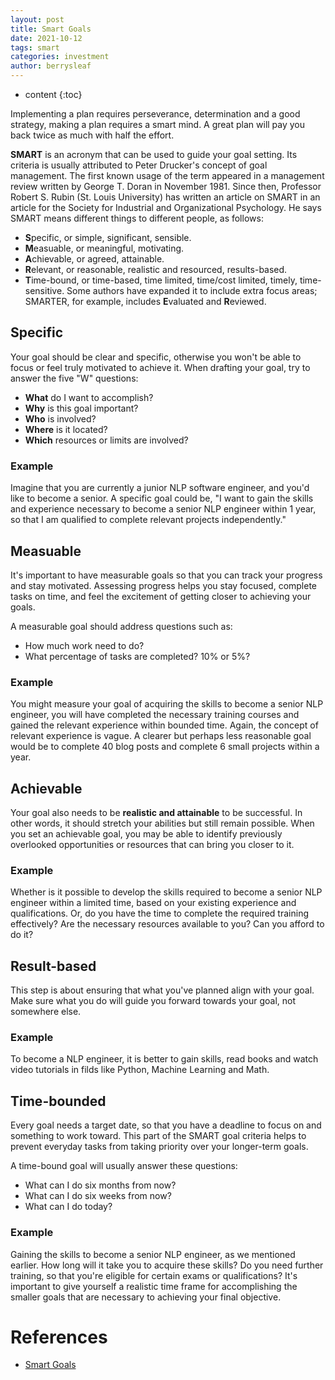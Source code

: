 ```yaml
---
layout: post
title: Smart Goals
date: 2021-10-12
tags: smart
categories: investment
author: berrysleaf
---
```

* content
{:toc}


Implementing a plan requires perseverance, determination and a good strategy, making a plan requires a smart mind. A great plan will pay you back twice as much with half the effort.





**SMART** is an acronym that can be used to guide your goal setting.
Its criteria is usually attributed to Peter Drucker's concept of goal management. The first known usage of the term appeared in a management review written by George T. Doran in November 1981. Since then, Professor Robert S. Rubin (St. Louis University) has written an article on SMART in an article for the Society for Industrial and Organizational Psychology. He says SMART means different things to different people, as follows:

- **S**pecific, or simple, significant, sensible.
- **M**easuable, or meaningful, motivating.
- **A**chievable, or agreed, attainable.
- **R**elevant, or reasonable, realistic and resourced, results-based.
- **T**ime-bound, or time-based, time limited, time/cost limited, timely, time-sensitive.
Some authors have expanded it to include extra focus areas; SMARTER, for example, includes **E**valuated and **R**eviewed.

## Specific
Your goal should be clear and specific, otherwise you won't be able to focus or feel truly motivated to achieve it. When drafting your goal, try to answer the five "W" questions:

- **What** do I want to accomplish?
- **Why** is this goal important?
- **Who** is involved?
- **Where** is it located?
- **Which** resources or limits are involved?

### Example

Imagine that you are currently a junior NLP software engineer, and you'd like to become a senior. A specific goal could be, "I want to gain the skills and experience necessary to become a senior NLP engineer within 1 year, so that I am qualified to complete relevant projects independently."

## Measuable

It's important to have measurable goals so that you can track your progress and stay motivated. Assessing progress helps you stay focused, complete tasks on time, and feel the excitement of getting closer to achieving your goals.

A measurable goal should address questions such as:

- How much work need to do?
- What percentage of tasks are completed? 10% or 5%?

### Example

You might measure your goal of acquiring the skills to become a senior NLP engineer, you will have completed the necessary training courses and gained the relevant experience within bounded time. Again, the concept of relevant experience is vague. A clearer but perhaps less reasonable goal would be to complete 40 blog posts and complete 6 small projects within a year.

## Achievable
Your goal also needs to be **realistic and attainable** to be successful. In other words, it should stretch your abilities but still remain possible. When you set an achievable goal, you may be able to identify previously overlooked opportunities or resources that can bring you closer to it.

### Example
Whether is it possible to develop the skills required to become a senior NLP engineer within a limited time, based on your existing experience and qualifications. Or, do you have the time to complete the required training effectively? Are the necessary resources available to you? Can you afford to do it?


## Result-based
This step is about ensuring that what you've planned align with your goal. Make sure what you do will guide you forward towards your goal, not somewhere else. 

### Example
To become a NLP engineer, it is better to gain skills, read books and watch video tutorials in filds like Python, Machine Learning and Math.


## Time-bounded
Every goal needs a target date, so that you have a deadline to focus on and something to work toward. This part of the SMART goal criteria helps to prevent everyday tasks from taking priority over your longer-term goals.

A time-bound goal will usually answer these questions:
- What can I do six months from now?
- What can I do six weeks from now?
- What can I do today?

### Example
Gaining the skills to become a senior NLP engineer, as we mentioned earlier. How long will it take you to acquire these skills? Do you need further training, so that you're eligible for certain exams or qualifications? It's important to give yourself a realistic time frame for accomplishing the smaller goals that are necessary to achieving your final objective.


# References
- [Smart Goals](https://www.mindtools.com/pages/article/smart-goals.htm)

    